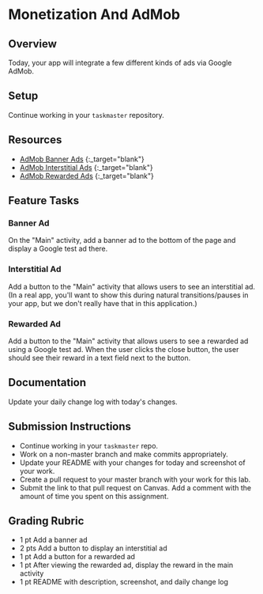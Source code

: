 # Monetization And AdMob

## Overview

Today, your app will integrate a few different kinds of ads via Google AdMob.

## Setup

Continue working in your `taskmaster` repository.

## Resources

* [AdMob Banner Ads](https://developers.google.com/admob/android/banner) {:_target="blank"}
* [AdMob Interstitial Ads](https://developers.google.com/admob/android/interstitial) {:_target="blank"}
* [AdMob Rewarded Ads](https://developers.google.com/admob/android/rewarded) {:_target="blank"}

## Feature Tasks

### Banner Ad

On the "Main" activity, add a banner ad to the bottom of the page and display a Google test ad there.

### Interstitial Ad

Add a button to the "Main" activity that allows users to see an interstitial ad. (In a real app, you'll want to show this during natural transitions/pauses in your app, but we don't really have that in this application.)

### Rewarded Ad

Add a button to the "Main" activity that allows users to see a rewarded ad using a Google test ad. When the user clicks the close button, the user should see their reward in a text field next to the button.

## Documentation

Update your daily change log with today's changes.

## Submission Instructions

* Continue working in your `taskmaster` repo.
* Work on a non-master branch and make commits appropriately.
* Update your README with your changes for today and screenshot of your work.
* Create a pull request to your master branch with your work for this lab.
* Submit the link to that pull request on Canvas. Add a comment with the amount of time you spent on this assignment.

## Grading Rubric

* 1 pt   Add a banner ad
* 2 pts  Add a button to display an interstitial ad
* 1 pt   Add a button for a rewarded ad
* 1 pt   After viewing the rewarded ad, display the reward in the main activity
* 1 pt   README with description, screenshot, and daily change log
